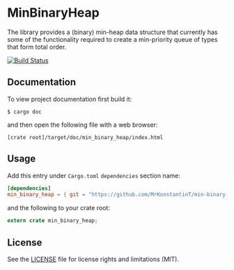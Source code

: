
# MinBinaryHeap

The library provides a (binary) min-heap data structure that currently has some of the functionality required to create a min-priority queue of types that form total order.

[![Build Status](https://travis-ci.org/MrKonstantinT/min-binary-heap.svg?branch=master)](https://travis-ci.org/MrKonstantinT/min-binary-heap)

## Documentation

To view project documentation first build it:

```
$ cargo doc
```

and then open the following file with a web browser:

```
[crate root]/target/doc/min_binary_heap/index.html
```

## Usage

Add this entry under `Cargo.toml` `dependencies` section name:

```toml
[dependencies]
min_binary_heap = { git = "https://github.com/MrKonstantinT/min-binary-heap" }
```

and the following to your crate root:

```rust
extern crate min_binary_heap;
```

## License

See the [LICENSE](LICENSE.md) file for license rights and limitations (MIT).

